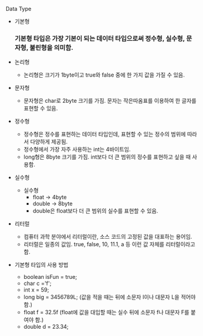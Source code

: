 Data Type

- 기본형

  ### 기본형 타입은 가장 기본이 되는 데이터 타입으로써 정수형, 실수형, 문자형, 불린형을 의미함.

- 논리형

  - 논리형은 크기가 1byte이고 true와 false 중에 한 가지 값을 가질 수 있음.

- 문자형

  - 문자형은 char로 2byte 크기를 가짐. 문자는 작은따옴표를 이용하여 한 글자를 표현할 수 있음.

- 정수형

  - 정수형은 정수를 표현하는 데이터 타입인데, 표현할 수 있는 정수의 범위에 따라서 다양하게 제공됨.
  - 정수형에서 가장 자주 사용하는 int는 4바이트임.
  - long형은 8byte 크기를 가짐. int보다 더 큰 범위의 정수를 표현하고 싶을 때 사용함.

- 실수형

  - 실수형
    - float → 4byte
    - double → 8byte
    - double은 float보다 더 큰 범위의 실수를 표현할 수 있음.

- 리터럴

  - 컴퓨터 과학 분야에서 리터럴이란, 소스 코드의 고정된 값을 대표하는 용어임.
  - 리터럴은 일종의 값임. true, false, 10, 11.1, a 등 이런 값 자체를 리터럴이라고 함.

- 기본형 타입의 사용 방법

  - boolean isFun = true;
  - char c ='f';
  - int x = 59;
  - long big = 3456789L; (값을 적을 때는 뒤에 소문자 I이나 대문자 L을 적어야 함.)
  - float f = 32.5f (float에 값을 대입할 때는 실수 뒤에 소문자 f나 대문자 F를 붙여야 함.)
  - double d = 23.34;